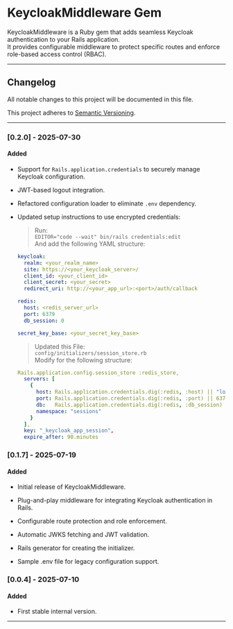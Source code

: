 # KeycloakMiddleware Gem

KeycloakMiddleware is a Ruby gem that adds seamless Keycloak authentication to your Rails application.  
It provides configurable middleware to protect specific routes and enforce role-based access control (RBAC).

---

## Changelog

All notable changes to this project will be documented in this file.

This project adheres to [Semantic Versioning](https://semver.org/).

---

### [0.2.0] - 2025-07-30

#### Added

- Support for `Rails.application.credentials` to securely manage Keycloak configuration.
- JWT-based logout integration.
- Refactored configuration loader to eliminate `.env` dependency.
- Updated setup instructions to use encrypted credentials:

  > Run:  
  > `EDITOR="code --wait" bin/rails credentials:edit`  
  > And add the following YAML structure:

  ```yaml
  keycloak:
    realm: <your_realm_name>
    site: https://<your_keycloak_server>/
    client_id: <your_client_id>
    client_secret: <your_secret>
    redirect_uri: http://<your_app_url>:<port>/auth/callback

  redis:
    host: <redis_server_url>
    port: 6379
    db_session: 0

  secret_key_base: <your_secret_key_base>
  ```
  > Updated this File:  
  > `config/initializers/session_store.rb`   
  > Modify for the following structure:

  ```yaml
  Rails.application.config.session_store :redis_store,
    servers: [
      {
        host: Rails.application.credentials.dig(:redis, :host) || "localhost",
        port: Rails.application.credentials.dig(:redis, :port) || 6379,
        db:   Rails.application.credentials.dig(:redis, :db_session) || 0,
        namespace: "sessions"
      }
    ],
    key: "_keycloak_app_session",
    expire_after: 90.minutes

  ```

### [0.1.7] - 2025-07-19

#### Added

- Initial release of KeycloakMiddleware.

- Plug-and-play middleware for integrating Keycloak authentication in Rails.

- Configurable route protection and role enforcement.

- Automatic JWKS fetching and JWT validation.

- Rails generator for creating the initializer.

- Sample .env file for legacy configuration support.

### [0.0.4] - 2025-07-10

#### Added

- First stable internal version.

---
